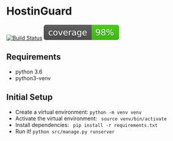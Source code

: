 # HostinGuard
[![Build Status](https://travis-ci.com/mirkochip/hostinguard.svg?branch=master)](https://travis-ci.com/mirkochip/hostinguard)
[![Code Coverage](coverage.svg)](https://travis-ci.com/mirkochip/hostinguard)

## Requirements
- python 3.6
- python3-venv

## Initial Setup
- Create a virtual environment: `python -m venv venv`
- Activate the virtual environment: ` source venv/bin/activate`
- Install dependencies: ` pip install -r requirements.txt`
- Run it! `python src/manage.py runserver`

